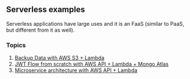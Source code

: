 ## Serverless examples 

Serverless applications have large uses and it is an FaaS (similar to PaaS, but different from it as well). 

### Topics 

1. [Backup Data with AWS S3 + Lambda](/backup-data)
2. [JWT Flow from scratch with AWS API + Lambda + Mongo Atlas](/jwt-mongo-monolith)
3. [Microservice architecture with AWS API + Lambda](/microservice-architecture-serverless)